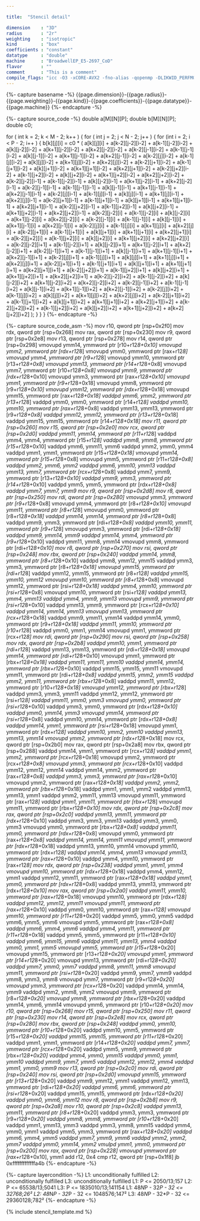```yaml
---

title:  "Stencil detail"

dimension    : "3D"
radius       : "2r"
weighting    : "isotropic"
kind         : "box"
coefficients : "constant"
datatype     : "double"
machine      : "BroadwellEP_E5-2697_CoD"
flavor       : ""
comment      : "This is a comment"
compile_flags: "icc -O3 -xCORE-AVX2 -fno-alias -qopenmp -DLIKWID_PERFMON -I/mnt/opt/likwid-4.3.2/include -L/mnt/opt/likwid-4.3.2/lib -I./stempel/stempel/headers/ ./stempel/headers/timing.c ./stempel/headers/dummy.c solar_compilable.c -o stencil -llikwid"
---
```


{%- capture basename -%}
{{page.dimension}}-{{page.radius}}-{{page.weighting}}-{{page.kind}}-{{page.coefficients}}-{{page.datatype}}-{{page.machine}}
{%- endcapture -%}

{%- capture source_code -%}
double a[M][N][P];
double b[M][N][P];
double c0;

for ( int k = 2; k < M - 2; k++ ) {
  for ( int j = 2; j < N - 2; j++ ) {
    for (int i = 2; i < P - 2; i++ ) {
      b[k][j][i] = c0 *
        ( a[k][j][i]       + a[k-2][j-2][i-2] + a[k-1][j-2][i-2]
        + a[k][j-2][i-2]   + a[k+1][j-2][i-2] + a[k+2][j-2][i-2]
        + a[k-2][j-1][i-2] + a[k-1][j-1][i-2] + a[k][j-1][i-2]
        + a[k+1][j-1][i-2] + a[k+2][j-1][i-2] + a[k-2][j][i-2]
        + a[k-1][j][i-2]   + a[k][j][i-2]     + a[k+1][j][i-2]
        + a[k+2][j][i-2]   + a[k-2][j+1][i-2] + a[k-1][j+1][i-2]
        + a[k][j+1][i-2]   + a[k+1][j+1][i-2] + a[k+2][j+1][i-2]
        + a[k-2][j+2][i-2] + a[k-1][j+2][i-2] + a[k][j+2][i-2]
        + a[k+1][j+2][i-2] + a[k+2][j+2][i-2] + a[k-2][j-2][i-1]
        + a[k-1][j-2][i-1] + a[k][j-2][i-1]   + a[k+1][j-2][i-1]
        + a[k+2][j-2][i-1] + a[k-2][j-1][i-1] + a[k-1][j-1][i-1]
        + a[k][j-1][i-1]   + a[k+1][j-1][i-1] + a[k+2][j-1][i-1]
        + a[k-2][j][i-1]   + a[k-1][j][i-1]   + a[k][j][i-1]
        + a[k+1][j][i-1]   + a[k+2][j][i-1]   + a[k-2][j+1][i-1]
        + a[k-1][j+1][i-1] + a[k][j+1][i-1]   + a[k+1][j+1][i-1]
        + a[k+2][j+1][i-1] + a[k-2][j+2][i-1] + a[k-1][j+2][i-1]
        + a[k][j+2][i-1]   + a[k+1][j+2][i-1] + a[k+2][j+2][i-1]
        + a[k-2][j-2][i]   + a[k-1][j-2][i]   + a[k][j-2][i]
        + a[k+1][j-2][i]   + a[k+2][j-2][i]   + a[k-2][j-1][i]
        + a[k-1][j-1][i]   + a[k][j-1][i]     + a[k+1][j-1][i]
        + a[k+2][j-1][i]   + a[k-2][j][i]     + a[k-1][j][i]
        + a[k+1][j][i]     + a[k+2][j][i]     + a[k-2][j+1][i]
        + a[k-1][j+1][i]   + a[k][j+1][i]     + a[k+1][j+1][i]
        + a[k+2][j+1][i]   + a[k-2][j+2][i]   + a[k-1][j+2][i]
        + a[k][j+2][i]     + a[k+1][j+2][i]   + a[k+2][j+2][i]
        + a[k-2][j-2][i+1] + a[k-1][j-2][i+1] + a[k][j-2][i+1]
        + a[k+1][j-2][i+1] + a[k+2][j-2][i+1] + a[k-2][j-1][i+1]
        + a[k-1][j-1][i+1] + a[k][j-1][i+1]   + a[k+1][j-1][i+1]
        + a[k+2][j-1][i+1] + a[k-2][j][i+1]   + a[k-1][j][i+1]
        + a[k][j][i+1]     + a[k+1][j][i+1]   + a[k+2][j][i+1]
        + a[k-2][j+1][i+1] + a[k-1][j+1][i+1] + a[k][j+1][i+1]
        + a[k+1][j+1][i+1] + a[k+2][j+1][i+1] + a[k-2][j+2][i+1]
        + a[k-1][j+2][i+1] + a[k][j+2][i+1]   + a[k+1][j+2][i+1]
        + a[k+2][j+2][i+1] + a[k-2][j-2][i+2] + a[k-1][j-2][i+2]
        + a[k][j-2][i+2]   + a[k+1][j-2][i+2] + a[k+2][j-2][i+2]
        + a[k-2][j-1][i+2] + a[k-1][j-1][i+2] + a[k][j-1][i+2]
        + a[k+1][j-1][i+2] + a[k+2][j-1][i+2] + a[k-2][j][i+2]
        + a[k-1][j][i+2]   + a[k][j][i+2]     + a[k+1][j][i+2]
        + a[k+2][j][i+2]   + a[k-2][j+1][i+2] + a[k-1][j+1][i+2]
        + a[k][j+1][i+2]   + a[k+1][j+1][i+2] + a[k+2][j+1][i+2]
        + a[k-2][j+2][i+2] + a[k-1][j+2][i+2] + a[k][j+2][i+2]
        + a[k+1][j+2][i+2] + a[k+2][j+2][i+2] );
    }
  }
}
{%- endcapture -%}

{%- capture source_code_asm -%}
mov r10, qword ptr [rsp+0x2f0]
mov rdx, qword ptr [rsp+0x268]
mov rax, qword ptr [rsp+0x230]
mov r9, qword ptr [rsp+0x2e8]
mov r13, qword ptr [rsp+0x278]
mov r14, qword ptr [rsp+0x298]
vmovupd ymm14, ymmword ptr [r10+r12*8+0x10]
vmovupd ymm2, ymmword ptr [rdx+r12*8]
vmovupd ymm0, ymmword ptr [rax+r12*8]
vmovupd ymm4, ymmword ptr [r9+r12*8]
vmovupd ymm10, ymmword ptr [r13+r12*8+0x8]
vmovupd ymm13, ymmword ptr [r14+r12*8+0x8]
vmovupd ymm7, ymmword ptr [r10+r12*8+0x8]
vmovupd ymm9, ymmword ptr [rdx+r12*8+0x10]
vmovupd ymm3, ymmword ptr [rax+r12*8+0x10]
vmovupd ymm1, ymmword ptr [r9+r12*8+0x18]
vmovupd ymm8, ymmword ptr [r9+r12*8+0x10]
vmovupd ymm12, ymmword ptr [rdx+r12*8+0x18]
vmovupd ymm15, ymmword ptr [rax+r12*8+0x18]
vaddpd ymm6, ymm2, ymmword ptr [r13+r12*8]
vaddpd ymm0, ymm0, ymmword ptr [r14+r12*8]
vaddpd ymm10, ymm10, ymmword ptr [rax+r12*8+0x8]
vaddpd ymm13, ymm13, ymmword ptr [r9+r12*8+0x8]
vaddpd ymm12, ymm12, ymmword ptr [r13+r12*8+0x18]
vaddpd ymm15, ymm15, ymmword ptr [r14+r12*8+0x18]
mov r11, qword ptr [rsp+0x260]
mov r15, qword ptr [rsp+0x2e0]
mov rcx, qword ptr [rsp+0x2d0]
vaddpd ymm11, ymm14, ymmword ptr [r11+r12*8]
vaddpd ymm4, ymm4, ymmword ptr [r15+r12*8]
vaddpd ymm8, ymm8, ymmword ptr [r15+r12*8+0x10]
vaddpd ymm6, ymm11, ymm6
vaddpd ymm2, ymm0, ymm4
vaddpd ymm1, ymm1, ymmword ptr [r15+r12*8+0x18]
vmovupd ymm14, ymmword ptr [r15+r12*8+0x8]
vmovupd ymm5, ymmword ptr [r11+r12*8+0x8]
vaddpd ymm2, ymm6, ymm2
vaddpd ymm6, ymm10, ymm13
vaddpd ymm13, ymm7, ymmword ptr [rcx+r12*8+0x8]
vaddpd ymm7, ymm9, ymmword ptr [r13+r12*8+0x10]
vaddpd ymm9, ymm3, ymmword ptr [r14+r12*8+0x10]
vaddpd ymm5, ymm5, ymmword ptr [rdx+r12*8+0x8]
vaddpd ymm7, ymm7, ymm9
mov r9, qword ptr [rsp+0x2d8]
mov r8, qword ptr [rsp+0x250]
mov rdi, qword ptr [rsp+0x280]
vmovupd ymm3, ymmword ptr [r9+r12*8+0x8]
vmovupd ymm4, ymmword ptr [r8+r12*8+0x10]
vmovupd ymm11, ymmword ptr [r8+r12*8]
vmovupd ymm0, ymmword ptr [r8+r12*8+0x18]
vaddpd ymm14, ymm14, ymmword ptr [r8+r12*8+0x8]
vaddpd ymm9, ymm3, ymmword ptr [rdi+r12*8+0x8]
vaddpd ymm10, ymm11, ymmword ptr [r9+r12*8]
vmovupd ymm3, ymmword ptr [rdi+r12*8+0x18]
vaddpd ymm9, ymm14, ymm9
vaddpd ymm14, ymm4, ymmword ptr [r9+r12*8+0x10]
vaddpd ymm11, ymm8, ymm14
vmovupd ymm8, ymmword ptr [rdi+r12*8+0x10]
mov r8, qword ptr [rsp+0x270]
mov rsi, qword ptr [rsp+0x248]
mov rbx, qword ptr [rsp+0x240]
vaddpd ymm14, ymm8, ymmword ptr [r8+r12*8+0x10]
vaddpd ymm8, ymm12, ymm15
vaddpd ymm3, ymm3, ymmword ptr [r8+r12*8+0x18]
vmovupd ymm15, ymmword ptr [rdi+r12*8]
vaddpd ymm12, ymm15, ymmword ptr [r8+r12*8]
vaddpd ymm15, ymm10, ymm12
vmovupd ymm10, ymmword ptr [r8+r12*8+0x8]
vmovupd ymm12, ymmword ptr [rsi+r12*8+0x18]
vaddpd ymm4, ymm10, ymmword ptr [rsi+r12*8+0x8]
vmovupd ymm10, ymmword ptr [rsi+r12*8]
vaddpd ymm13, ymm4, ymm13
vaddpd ymm4, ymm9, ymm13
vmovupd ymm9, ymmword ptr [rsi+r12*8+0x10]
vaddpd ymm13, ymm9, ymmword ptr [rcx+r12*8+0x10]
vaddpd ymm14, ymm14, ymm13
vmovupd ymm13, ymmword ptr [rcx+r12*8+0x18]
vaddpd ymm9, ymm11, ymm14
vaddpd ymm14, ymm0, ymmword ptr [r9+r12*8+0x18]
vaddpd ymm11, ymm10, ymmword ptr [r10+r12*8]
vaddpd ymm0, ymm1, ymm14
vmovupd ymm1, ymmword ptr [rcx+r12*8]
mov rdi, qword ptr [rsp+0x290]
mov rsi, qword ptr [rsp+0x258]
mov rdx, qword ptr [rsp+0x2b8]
vaddpd ymm10, ymm1, ymmword ptr [rdi+r12*8]
vaddpd ymm13, ymm13, ymmword ptr [rdi+r12*8+0x18]
vmovupd ymm14, ymmword ptr [rdi+r12*8+0x10]
vmovupd ymm1, ymmword ptr [rbx+r12*8+0x18]
vaddpd ymm11, ymm11, ymm10
vaddpd ymm14, ymm14, ymmword ptr [rbx+r12*8+0x10]
vaddpd ymm15, ymm15, ymm11
vmovupd ymm11, ymmword ptr [rdi+r12*8+0x8]
vaddpd ymm15, ymm2, ymm15
vaddpd ymm2, ymm11, ymmword ptr [rbx+r12*8+0x8]
vaddpd ymm11, ymm12, ymmword ptr [r10+r12*8+0x18]
vmovupd ymm12, ymmword ptr [rbx+r12*8]
vaddpd ymm3, ymm3, ymm11
vaddpd ymm12, ymm12, ymmword ptr [rsi+r12*8]
vaddpd ymm11, ymm0, ymm3
vmovupd ymm0, ymmword ptr [rsi+r12*8+0x10]
vaddpd ymm3, ymm0, ymmword ptr [rdx+r12*8+0x10]
vaddpd ymm0, ymm14, ymm3
vmovupd ymm14, ymmword ptr [rsi+r12*8+0x8]
vaddpd ymm10, ymm14, ymmword ptr [rdx+r12*8+0x8]
vaddpd ymm14, ymm1, ymmword ptr [rsi+r12*8+0x18]
vmovupd ymm1, ymmword ptr [rdx+r12*8]
vaddpd ymm10, ymm2, ymm10
vaddpd ymm13, ymm13, ymm14
vmovupd ymm2, ymmword ptr [rdx+r12*8+0x18]
mov rcx, qword ptr [rsp+0x2b0]
mov rax, qword ptr [rsp+0x2a8]
mov rbx, qword ptr [rsp+0x288]
vaddpd ymm14, ymm1, ymmword ptr [rcx+r12*8]
vaddpd ymm1, ymm2, ymmword ptr [rcx+r12*8+0x18]
vmovupd ymm2, ymmword ptr [rcx+r12*8+0x8]
vmovupd ymm3, ymmword ptr [rcx+r12*8+0x10]
vaddpd ymm12, ymm12, ymm14
vaddpd ymm14, ymm2, ymmword ptr [rax+r12*8+0x8]
vaddpd ymm3, ymm3, ymmword ptr [rax+r12*8+0x10]
vmovupd ymm2, ymmword ptr [rax+r12*8+0x18]
vaddpd ymm2, ymm2, ymmword ptr [rbx+r12*8+0x18]
vaddpd ymm1, ymm1, ymm2
vaddpd ymm13, ymm13, ymm1
vaddpd ymm2, ymm11, ymm13
vmovupd ymm11, ymmword ptr [rax+r12*8]
vaddpd ymm1, ymm11, ymmword ptr [rbx+r12*8]
vmovupd ymm11, ymmword ptr [rbx+r12*8+0x10]
mov rdx, qword ptr [rsp+0x2c8]
mov rax, qword ptr [rsp+0x2c0]
vaddpd ymm13, ymm11, ymmword ptr [rdx+r12*8+0x10]
vaddpd ymm3, ymm3, ymm13
vaddpd ymm3, ymm0, ymm3
vmovupd ymm0, ymmword ptr [rbx+r12*8+0x8]
vaddpd ymm11, ymm0, ymmword ptr [rdx+r12*8+0x8]
vmovupd ymm0, ymmword ptr [rax+r12*8+0x8]
vaddpd ymm14, ymm14, ymm11
vmovupd ymm11, ymmword ptr [rdx+r12*8+0x18]
vaddpd ymm13, ymm10, ymm14
vmovupd ymm10, ymmword ptr [rdx+r12*8]
vaddpd ymm14, ymm4, ymm13
vmovupd ymm13, ymmword ptr [rax+r12*8+0x10]
vaddpd ymm4, ymm10, ymmword ptr [rax+r12*8]
mov rdx, qword ptr [rsp+0x238]
vaddpd ymm1, ymm1, ymm4
vmovupd ymm10, ymmword ptr [rdx+r12*8+0x18]
vaddpd ymm4, ymm12, ymm1
vaddpd ymm12, ymm11, ymmword ptr [rax+r12*8+0x18]
vaddpd ymm1, ymm0, ymmword ptr [rdx+r12*8+0x8]
vaddpd ymm13, ymm13, ymmword ptr [rdx+r12*8+0x10]
mov rax, qword ptr [rsp+0x2a0]
vaddpd ymm11, ymm10, ymmword ptr [rax+r12*8+0x18]
vmovupd ymm10, ymmword ptr [rdx+r12*8]
vaddpd ymm12, ymm12, ymm11
vmovupd ymm11, ymmword ptr [rax+r12*8+0x10]
vaddpd ymm0, ymm10, ymmword ptr [rax+r12*8]
vmovupd ymm10, ymmword ptr [r11+r12*8+0x20]
vaddpd ymm5, ymm0, ymm5
vaddpd ymm6, ymm5, ymm6
vmovupd ymm5, ymmword ptr [rax+r12*8+0x8]
vaddpd ymm6, ymm4, ymm6
vaddpd ymm4, ymm11, ymmword ptr [r11+r12*8+0x18]
vaddpd ymm5, ymm5, ymmword ptr [r11+r12*8+0x10]
vaddpd ymm6, ymm15, ymm6
vaddpd ymm11, ymm13, ymm4
vaddpd ymm0, ymm1, ymm5
vmovupd ymm5, ymmword ptr [r15+r12*8+0x20]
vmovupd ymm15, ymmword ptr [r13+r12*8+0x20]
vmovupd ymm1, ymmword ptr [r14+r12*8+0x20]
vmovupd ymm13, ymmword ptr [rdi+r12*8+0x20]
vaddpd ymm7, ymm0, ymm7
vaddpd ymm8, ymm11, ymm8
vmovupd ymm11, ymmword ptr [rsi+r12*8+0x20]
vaddpd ymm9, ymm7, ymm9
vaddpd ymm8, ymm3, ymm8
vmovupd ymm7, ymmword ptr [r9+r12*8+0x20]
vmovupd ymm3, ymmword ptr [rcx+r12*8+0x20]
vaddpd ymm14, ymm14, ymm9
vaddpd ymm2, ymm8, ymm2
vmovupd ymm9, ymmword ptr [r8+r12*8+0x20]
vmovupd ymm8, ymmword ptr [rbx+r12*8+0x20]
vaddpd ymm14, ymm6, ymm14
vmovupd ymm6, ymmword ptr [r10+r12*8+0x20]
mov r10, qword ptr [rsp+0x268]
mov r15, qword ptr [rsp+0x250]
mov r11, qword ptr [rsp+0x230]
mov r14, qword ptr [rsp+0x2e8]
mov rcx, qword ptr [rsp+0x280]
mov rbx, qword ptr [rsp+0x248]
vaddpd ymm0, ymm10, ymmword ptr [r10+r12*8+0x20]
vaddpd ymm10, ymm5, ymmword ptr [r15+r12*8+0x20]
vaddpd ymm15, ymm15, ymmword ptr [r11+r12*8+0x20]
vaddpd ymm1, ymm1, ymmword ptr [r14+r12*8+0x20]
vaddpd ymm7, ymm7, ymmword ptr [rcx+r12*8+0x20]
vaddpd ymm5, ymm9, ymmword ptr [rbx+r12*8+0x20]
vaddpd ymm4, ymm0, ymm15
vaddpd ymm0, ymm1, ymm10
vaddpd ymm9, ymm7, ymm5
vaddpd ymm12, ymm12, ymm4
vaddpd ymm1, ymm0, ymm9
mov r13, qword ptr [rsp+0x2c0]
mov rdi, qword ptr [rsp+0x240]
mov rsi, qword ptr [rsp+0x2d0]
vmovupd ymm15, ymmword ptr [r13+r12*8+0x20]
vaddpd ymm9, ymm12, ymm1
vaddpd ymm12, ymm13, ymmword ptr [rdi+r12*8+0x20]
vaddpd ymm6, ymm6, ymmword ptr [rsi+r12*8+0x20]
vaddpd ymm15, ymm15, ymmword ptr [rdx+r12*8+0x20]
vaddpd ymm0, ymm6, ymm12
mov r8, qword ptr [rsp+0x2b8]
mov r9, qword ptr [rsp+0x2a8]
mov r10, qword ptr [rsp+0x2c8]
vaddpd ymm13, ymm11, ymmword ptr [r8+r12*8+0x20]
vaddpd ymm3, ymm3, ymmword ptr [r9+r12*8+0x20]
vaddpd ymm8, ymm8, ymmword ptr [r10+r12*8+0x20]
vaddpd ymm1, ymm13, ymm3
vaddpd ymm3, ymm8, ymm15
vaddpd ymm4, ymm0, ymm1
vaddpd ymm5, ymm3, ymmword ptr [rax+r12*8+0x20]
vaddpd ymm6, ymm4, ymm5
vaddpd ymm7, ymm9, ymm6
vaddpd ymm2, ymm2, ymm7
vaddpd ymm0, ymm14, ymm2
vmulpd ymm1, ymm0, ymmword ptr [rsp+0x200]
mov rax, qword ptr [rsp+0x228]
vmovupd ymmword ptr [rax+r12*8+0x10], ymm1
add r12, 0x4
cmp r12, qword ptr [rsp+0x1f8]
jb 0xfffffffffffffa4b
{%- endcapture -%}

{%- capture layercondition -%}
L1: unconditionally fulfilled
L2: unconditionally fulfilled
L3: unconditionally fulfilled
L1: P <= 2050/13;157
L2: P <= 65538/13;5041
L3: P <= 1835010/13;141154
L1: 48*N*P - 32*P - 32 <= 32768;26²
L2: 48*N*P - 32*P - 32 <= 1048576;147²
L3: 48*N*P - 32*P - 32 <= 29360128;782²
{%- endcapture -%}

{% include stencil_template.md %}

